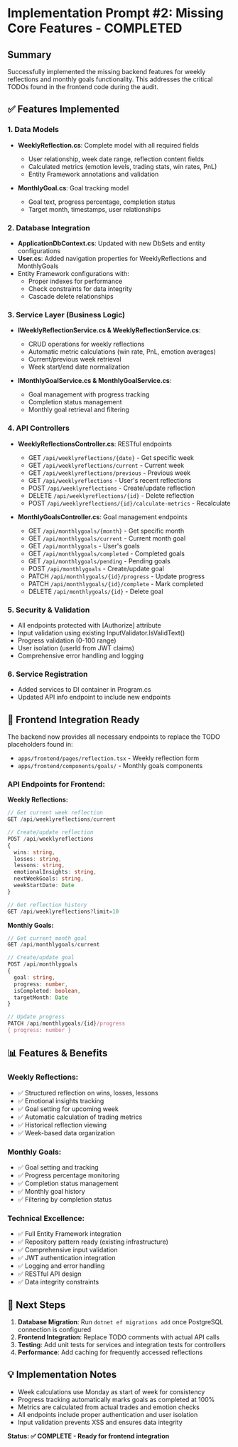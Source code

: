 # Implementation Prompt #2: Missing Core Features - COMPLETED

## Summary
Successfully implemented the missing backend features for weekly reflections and monthly goals functionality. This addresses the critical TODOs found in the frontend code during the audit.

## ✅ Features Implemented

### 1. Data Models
- **WeeklyReflection.cs**: Complete model with all required fields
  - User relationship, week date range, reflection content fields
  - Calculated metrics (emotion levels, trading stats, win rates, PnL)
  - Entity Framework annotations and validation

- **MonthlyGoal.cs**: Goal tracking model 
  - Goal text, progress percentage, completion status
  - Target month, timestamps, user relationships

### 2. Database Integration
- **ApplicationDbContext.cs**: Updated with new DbSets and entity configurations
- **User.cs**: Added navigation properties for WeeklyReflections and MonthlyGoals
- Entity Framework configurations with:
  - Proper indexes for performance
  - Check constraints for data integrity
  - Cascade delete relationships

### 3. Service Layer (Business Logic)
- **IWeeklyReflectionService.cs & WeeklyReflectionService.cs**:
  - CRUD operations for weekly reflections
  - Automatic metric calculations (win rate, PnL, emotion averages)
  - Current/previous week retrieval
  - Week start/end date normalization

- **IMonthlyGoalService.cs & MonthlyGoalService.cs**:
  - Goal management with progress tracking
  - Completion status management
  - Monthly goal retrieval and filtering

### 4. API Controllers
- **WeeklyReflectionsController.cs**: RESTful endpoints
  - GET `/api/weeklyreflections/{date}` - Get specific week
  - GET `/api/weeklyreflections/current` - Current week  
  - GET `/api/weeklyreflections/previous` - Previous week
  - GET `/api/weeklyreflections` - User's recent reflections
  - POST `/api/weeklyreflections` - Create/update reflection
  - DELETE `/api/weeklyreflections/{id}` - Delete reflection
  - POST `/api/weeklyreflections/{id}/calculate-metrics` - Recalculate

- **MonthlyGoalsController.cs**: Goal management endpoints
  - GET `/api/monthlygoals/{month}` - Get specific month
  - GET `/api/monthlygoals/current` - Current month goal
  - GET `/api/monthlygoals` - User's goals
  - GET `/api/monthlygoals/completed` - Completed goals
  - GET `/api/monthlygoals/pending` - Pending goals
  - POST `/api/monthlygoals` - Create/update goal
  - PATCH `/api/monthlygoals/{id}/progress` - Update progress
  - PATCH `/api/monthlygoals/{id}/complete` - Mark completed
  - DELETE `/api/monthlygoals/{id}` - Delete goal

### 5. Security & Validation
- All endpoints protected with [Authorize] attribute
- Input validation using existing InputValidator.IsValidText()
- Progress validation (0-100 range)
- User isolation (userId from JWT claims)
- Comprehensive error handling and logging

### 6. Service Registration
- Added services to DI container in Program.cs
- Updated API info endpoint to include new endpoints

## 🔗 Frontend Integration Ready

The backend now provides all necessary endpoints to replace the TODO placeholders found in:
- `apps/frontend/pages/reflection.tsx` - Weekly reflection form
- `apps/frontend/components/goals/` - Monthly goals components

### API Endpoints for Frontend:

**Weekly Reflections:**
```typescript
// Get current week reflection
GET /api/weeklyreflections/current

// Create/update reflection
POST /api/weeklyreflections
{
  wins: string,
  losses: string, 
  lessons: string,
  emotionalInsights: string,
  nextWeekGoals: string,
  weekStartDate: Date
}

// Get reflection history
GET /api/weeklyreflections?limit=10
```

**Monthly Goals:**
```typescript
// Get current month goal
GET /api/monthlygoals/current

// Create/update goal
POST /api/monthlygoals
{
  goal: string,
  progress: number,
  isCompleted: boolean,
  targetMonth: Date
}

// Update progress
PATCH /api/monthlygoals/{id}/progress
{ progress: number }
```

## 📊 Features & Benefits

### Weekly Reflections:
- ✅ Structured reflection on wins, losses, lessons
- ✅ Emotional insights tracking
- ✅ Goal setting for upcoming week
- ✅ Automatic calculation of trading metrics
- ✅ Historical reflection viewing
- ✅ Week-based data organization

### Monthly Goals:
- ✅ Goal setting and tracking
- ✅ Progress percentage monitoring
- ✅ Completion status management
- ✅ Monthly goal history
- ✅ Filtering by completion status

### Technical Excellence:
- ✅ Full Entity Framework integration
- ✅ Repository pattern ready (existing infrastructure)
- ✅ Comprehensive input validation
- ✅ JWT authentication integration
- ✅ Logging and error handling
- ✅ RESTful API design
- ✅ Data integrity constraints

## 🎯 Next Steps

1. **Database Migration**: Run `dotnet ef migrations add` once PostgreSQL connection is configured
2. **Frontend Integration**: Replace TODO comments with actual API calls
3. **Testing**: Add unit tests for services and integration tests for controllers
4. **Performance**: Add caching for frequently accessed reflections

## 💡 Implementation Notes

- Week calculations use Monday as start of week for consistency
- Progress tracking automatically marks goals as completed at 100%
- Metrics are calculated from actual trades and emotion checks
- All endpoints include proper authentication and user isolation
- Input validation prevents XSS and ensures data integrity

**Status: ✅ COMPLETE - Ready for frontend integration**

